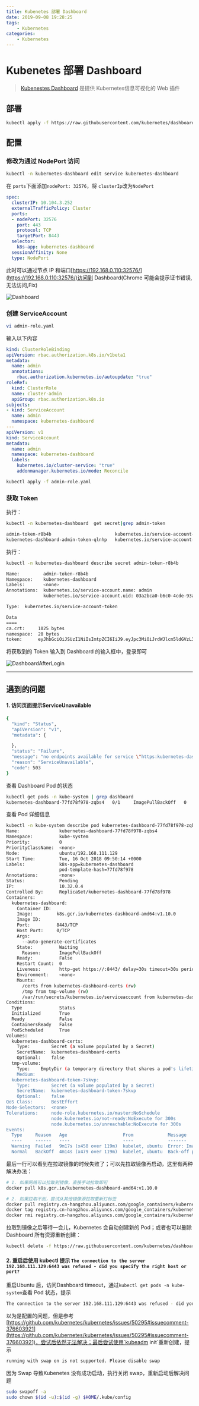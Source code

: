 ```yaml
---
title: Kubenetes 部署 Dashboard
date: 2019-09-08 19:28:25
tags:
    - Kubernetes
categories: 
    - Kubernetes
---
```


# Kubenetes 部署 Dashboard

> [Kubenestes Dashboard](https://github.com/kubernetes/dashboard) 是提供 Kubernetes信息可视化的 Web 插件

## 部署 

```bash
kubectl apply -f https://raw.githubusercontent.com/kubernetes/dashboard/v2.0.0-beta1/aio/deploy/recommended.yaml
```

##  配置

### 修改为通过 NodePort 访问

```bash
kubectl -n kubernetes-dashboard edit service kubernetes-dashboard
```

在 `ports`下面添加`nodePort: 32576`，将 `clusterIp`改为`NodePort`

```yaml
spec:
  clusterIP: 10.104.3.252
  externalTrafficPolicy: Cluster
  ports:
  - nodePort: 32576
    port: 443
    protocol: TCP
    targetPort: 8443
  selector:
    k8s-app: kubernetes-dashboard
  sessionAffinity: None
  type: NodePort
```

此时可以通过节点 IP 和端口[https://192.168.0.110:32576/](https://192.168.0.110:32576/)访问到 Dashboard(Chrome 可能会提示证书错误,无法访问,Fix)

![Dashboard](hellowoodes.oss-cn-beijing.aliyuncs.com/blog/KubernetesDashboard-1.png)

### 创建 ServiceAccount

```bash
vi admin-role.yaml
```

输入以下内容

```yaml
kind: ClusterRoleBinding
apiVersion: rbac.authorization.k8s.io/v1beta1
metadata:
  name: admin
  annotations:
    rbac.authorization.kubernetes.io/autoupdate: "true"
roleRef:
  kind: ClusterRole
  name: cluster-admin
  apiGroup: rbac.authorization.k8s.io
subjects:
- kind: ServiceAccount
  name: admin
  namespace: kubernetes-dashboard
---
apiVersion: v1
kind: ServiceAccount
metadata:
  name: admin
  namespace: kubernetes-dashboard
  labels:
    kubernetes.io/cluster-service: "true"
    addonmanager.kubernetes.io/mode: Reconcile
```

```bash
kubectl apply -f admin-role.yaml
```

### 获取 Token

执行：

```bash
kubectl -n kubernetes-dashboard  get secret|grep admin-token
```

```bash
admin-token-r8b4b                        kubernetes.io/service-account-token   3      48m
kubernetes-dashboard-admin-token-qlnhp   kubernetes.io/service-account-token   3      60m
```

执行：

```bash
kubectl -n kubernetes-dashboard describe secret admin-token-r8b4b
```

```bash
Name:         admin-token-r8b4b
Namespace:    kubernetes-dashboard
Labels:       <none>
Annotations:  kubernetes.io/service-account.name: admin
              kubernetes.io/service-account.uid: 03a2bca0-b6c0-4cde-93aa-c4a6cd70dfdb

Type:  kubernetes.io/service-account-token

Data
====
ca.crt:     1025 bytes
namespace:  20 bytes
token:      eyJhbGciOiJSUzI1NiIsImtpZCI6IiJ9.eyJpc3MiOiJrdWJlcm5ldGVzL3NlcnZpY2VhY2NvdW50Iiwia3ViZXJuZXRlcy5pby9zZXJ2aWNlYWNjb3VudC9uYW1lc3BhY2UiOiJrdWJlcm5ldGVzLWRhc2hib2FyZCIsImt1YmVybmV0ZXMuaW8vc2VydmljZWFjY291bnQvc2VjcmV0Lm5hbWUiOiJhZG1pbi10b2tlbi1yOGI0YiIsImt1YmVybmV0ZXMuaW8vc2VydmljZWFjY291bnQvc2VydmljZS1hY2NvdW50Lm5hbWUiOiJhZG1pbiIsImt1YmVybmV0ZXMuaW8vc2VydmljZWFjY291bnQvc2VydmljZS1hY2NvdW50LnVpZCI6IjAzYTJiY2EwLWI2YzAtNGNkZS05M2FhLWM0YTZjZDcwZGZkYiIsInN1YiI6InN5c3RlbTpzZXJ2aWNlYWNjb3VudDprdWJlcm5ldGVzLWRhc2hib2FyZDphZG1pbiJ9.g_dtJjhbLVfJRcdhlyYH-ekn08Dv3_Ok9oMZ7o0jU0Ri90sIhaANaprVlGK7QiKzIkz_BNT1Hw_reAseoOy7smFriKhn4a4wPMO0Ir1aJPavDdoVIEhBDHHzrukXl3mVO92WgkBkAMIo8HoVve-1pj9QVtT7hu_e8GXifyLu1v6s26lMbVouG8cPD4hzM2grRfhCt7qjioP3Gs6khtmHysu_uCBNW63HvuwzMBRS-lSr1ewWld4QnrvgqJ-IfLqAcjHjysNR26Xi9IBAswkq0E-1qSgIyduALITXx9FK9RqNBOTZ33OeDBCE-OYqmlIItDuYl4qRaksV3mccL4RVWA
```

将获取到的 Token 输入到 Dashboard 的输入框中，登录即可

![DashboardAfterLogin](hellowoodes.oss-cn-beijing.aliyuncs.com/blog/KubernetesDashboard-2.png)

----------

## 遇到的问题

#### 1. 访问页面提示ServiceUnavailable

```bash
{
  "kind": "Status",
  "apiVersion": "v1",
  "metadata": {

  },
  "status": "Failure",
  "message": "no endpoints available for service \"https:kubernetes-dashboard:\"",
  "reason": "ServiceUnavailable",
  "code": 503
}
```

查看 Dashboard Pod 的状态

```bash
kubectl get pods -n kube-system | grep dashboard
kubernetes-dashboard-77fd78f978-zqbs4   0/1     ImagePullBackOff   0          115m
```

查看 Pod 详细信息

```bash
kubectl -n kube-system describe pod kubernetes-dashboard-77fd78f978-zqbs4
Name:               kubernetes-dashboard-77fd78f978-zqbs4
Namespace:          kube-system
Priority:           0
PriorityClassName:  <none>
Node:               ubuntu/192.168.111.129
Start Time:         Tue, 16 Oct 2018 09:50:14 +0000
Labels:             k8s-app=kubernetes-dashboard
                    pod-template-hash=77fd78f978
Annotations:        <none>
Status:             Pending
IP:                 10.32.0.4
Controlled By:      ReplicaSet/kubernetes-dashboard-77fd78f978
Containers:
  kubernetes-dashboard:
    Container ID:
    Image:         k8s.gcr.io/kubernetes-dashboard-amd64:v1.10.0
    Image ID:
    Port:          8443/TCP
    Host Port:     0/TCP
    Args:
      --auto-generate-certificates
    State:          Waiting
      Reason:       ImagePullBackOff
    Ready:          False
    Restart Count:  0
    Liveness:       http-get https://:8443/ delay=30s timeout=30s period=10s #success=1 #failure=3
    Environment:    <none>
    Mounts:
      /certs from kubernetes-dashboard-certs (rw)
      /tmp from tmp-volume (rw)
      /var/run/secrets/kubernetes.io/serviceaccount from kubernetes-dashboard-token-7skvp (ro)
Conditions:
  Type              Status
  Initialized       True
  Ready             False
  ContainersReady   False
  PodScheduled      True
Volumes:
  kubernetes-dashboard-certs:
    Type:        Secret (a volume populated by a Secret)
    SecretName:  kubernetes-dashboard-certs
    Optional:    false
  tmp-volume:
    Type:    EmptyDir (a temporary directory that shares a pod's lifetime)
    Medium:
  kubernetes-dashboard-token-7skvp:
    Type:        Secret (a volume populated by a Secret)
    SecretName:  kubernetes-dashboard-token-7skvp
    Optional:    false
QoS Class:       BestEffort
Node-Selectors:  <none>
Tolerations:     node-role.kubernetes.io/master:NoSchedule
                 node.kubernetes.io/not-ready:NoExecute for 300s
                 node.kubernetes.io/unreachable:NoExecute for 300s
Events:
  Type     Reason   Age                     From             Message
  ----     ------   ----                    ----             -------
  Warning  Failed   9m17s (x458 over 119m)  kubelet, ubuntu  Error: ImagePullBackOff
  Normal   BackOff  4m14s (x479 over 119m)  kubelet, ubuntu  Back-off pulling image "k8s.gcr.io/kubernetes-dashboard-amd64:v1.10.0"
```

最后一行可以看到在拉取镜像的时候失败了；可以先拉取镜像再启动，这里有两种解决办法：

```bash
# 1. 如果网络可以拉取到镜像，直接手动拉取即可
docker pull k8s.gcr.io/kubernetes-dashboard-amd64:v1.10.0

# 2. 如果拉取不到，尝试从其他镜像源拉取重新打标签
docker pull registry.cn-hangzhou.aliyuncs.com/google_containers/kubernetes-dashboard-amd64:v1.10.0
docker tag registry.cn-hangzhou.aliyuncs.com/google_containers/kubernetes-dashboard-amd64:v1.10.0 k8s.gcr.io/kubernetes-dashboard-amd64:v1.10.0
docker rmi registry.cn-hangzhou.aliyuncs.com/google_containers/kubernetes-dashboard-amd64:v1.10.0
```

拉取到镜像之后等待一会儿，Kubernetes 会自动创建新的 Pod；或者也可以删除 Dashboard 所有资源重新创建：

```bash
kubectl delete -f https://raw.githubusercontent.com/kubernetes/dashboard/master/src/deploy/recommended/kubernetes-dashboard.yaml
```

#### 2. 重启后使用  kubectl 提示 `The connection to the server 192.168.111.129:6443 was refused - did you specify the right host or port?`

重启Ubuntu 后，访问Dashboard timeout，通过`kubectl get pods -n kube-system`查看 Pod 状态，提示

```bash
The connection to the server 192.168.111.129:6443 was refused - did you specify the right host or port?
```

以为是配置的问题，但是参考 [https://github.com/kubernetes/kubernetes/issues/50295#issuecomment-376603921](https://github.com/kubernetes/kubernetes/issues/50295#issuecomment-376603921)，尝试后依然无法解决；最后尝试使用`kubeadm init`重新创建，提示

```bash
running with swap on is not supported. Please disable swap
```

因为 Swap 导致Kubenetes 没有成功启动，执行关闭 swap，重新启动后解决问题

```bash
sudo swapoff -a
sudo chown $(id -u):$(id -g) $HOME/.kube/config
```
